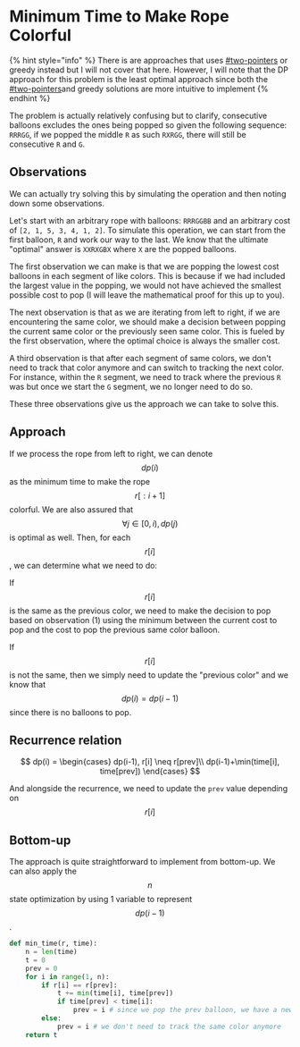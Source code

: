 # Minimum Time to Make Rope Colorful

{% hint style="info" %}
There is are approaches that uses [#two-pointers](../../../data-structures/arrays/#two-pointers "mention") or greedy instead but I will not cover that here. However, I will note that the DP approach for this problem is the least optimal approach since both the [#two-pointers](../../../data-structures/arrays/#two-pointers "mention")and greedy solutions are more intuitive to implement
{% endhint %}

The problem is actually relatively confusing but to clarify, consecutive balloons excludes the ones being popped so given the following sequence: `RRRGG`, if we popped the middle `R` as such `RXRGG`, there will still be consecutive `R` and `G`.

## Observations

We can actually try solving this by simulating the operation and then noting down some observations.

Let's start with an arbitrary rope with balloons: `RRRGGBB` and an arbitrary cost of `[2, 1, 5, 3, 4, 1, 2]`. To simulate this operation, we can start from the first balloon, `R` and work our way to the last. We know that the ultimate "optimal" answer is `XXRXGBX` where `X` are the popped balloons.

The first observation we can make is that we are popping the lowest cost balloons in each segment of like colors. This is because if we had included the largest value in the popping, we would not have achieved the smallest possible cost to pop (I will leave the mathematical proof for this up to you).

The next observation is that as we are iterating from left to right, if we are encountering the same color, we should make a decision between popping the current same color or the previously seen same color. This is fueled by the first observation, where the optimal choice is always the smaller cost.

A third observation is that after each segment of same colors, we don't need to track that color anymore and can switch to tracking the next color. For instance, within the `R` segment, we need to track where the previous `R` was but once we start the `G` segment, we no longer need to do so.

These three observations give us the approach we can take to solve this.

## Approach

If we process the rope from left to right, we can denote $$dp(i)$$ as the minimum time to make the rope $$r[:i+1]$$ colorful. We are also assured that $$\forall j \in [0, i), dp(j)$$ is optimal as well. Then, for each $$r[i]$$, we can determine what we need to do:

If $$r[i]$$ is the same as the previous color, we need to make the decision to pop based on observation (1) using the minimum between the current cost to pop and the cost to pop the previous same color balloon.

If $$r[i]$$ is not the same, then we simply need to update the "previous color" and we know that $$dp(i) = dp(i-1)$$ since there is no balloons to pop.

## Recurrence relation

$$
dp(i) = \begin{cases}
dp(i-1), r[i] \neq r[prev]\\
dp(i-1)+\min(time[i], time[prev])
\end{cases}
$$

And alongside the recurrence, we need to update the `prev` value depending on $$r[i]$$

## Bottom-up

The approach is quite straightforward to implement from bottom-up. We can also apply the $$n$$ state optimization by using 1 variable to represent $$dp(i - 1)$$.

```python
def min_time(r, time):
    n = len(time)
    t = 0
    prev = 0
    for i in range(1, n):
        if r[i] == r[prev]:
            t += min(time[i], time[prev])
            if time[prev] < time[i]:
                prev = i # since we pop the prev balloon, we have a new prev
        else:
            prev = i # we don't need to track the same color anymore
    return t
```
